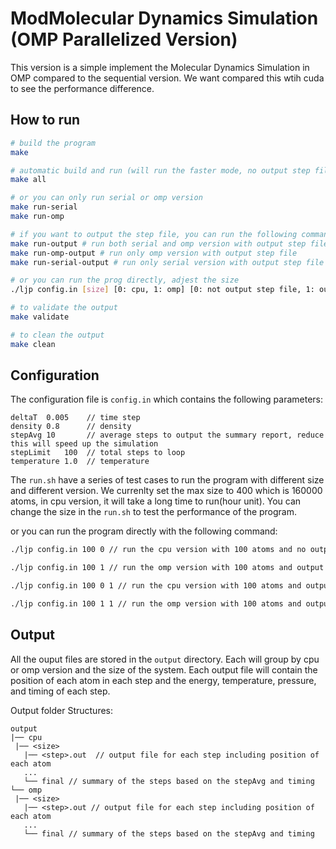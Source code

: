 # ModMolecular Dynamics Simulation (OMP Parallelized Version)

This version is a simple implement the Molecular Dynamics Simulation in OMP compared to the sequential version.
We want compared this wtih cuda to see the performance difference.

## How to run

```bash
# build the program
make

# automatic build and run (will run the faster mode, no output step file)
make all

# or you can only run serial or omp version
make run-serial
make run-omp

# if you want to output the step file, you can run the following command to run both serial and omp version
make run-output # run both serial and omp version with output step file
make run-omp-output # run only omp version with output step file
make run-serial-output # run only serial version with output step file

# or you can run the prog directly, adjest the size
./ljp config.in [size] [0: cpu, 1: omp] [0: not output step file, 1: output (optional)]

# to validate the output
make validate

# to clean the output
make clean
```

## Configuration

The configuration file is `config.in` which contains the following parameters:

```
deltaT  0.005    // time step
density	0.8      // density
stepAvg 10       // average steps to output the summary report, reduce this will speed up the simulation
stepLimit   100  // total steps to loop
temperature 1.0  // temperature
```

The `run.sh` have a series of test cases to run the program with different size and different version.
We currenlty set the max size to 400 which is 160000 atoms, in cpu version, it will take a long time to run(hour unit).
You can change the size in the `run.sh` to test the performance of the program.

or you can run the program directly with the following command:

```bash
./ljp config.in 100 0 // run the cpu version with 100 atoms and no output step file

./ljp config.in 100 1 // run the omp version with 100 atoms and output step file

./ljp config.in 100 0 1 // run the cpu version with 100 atoms and output step file

./ljp config.in 100 1 1 // run the omp version with 100 atoms and output step file
```

## Output

All the ouput files are stored in the `output` directory. Each will group by cpu or omp version and the size of the system.
Each output file will contain the position of each atom in each step and the energy, temperature, pressure, and timing of each step.

Output folder Structures:
```
output
|── cpu
 |── <size>
   |── <step>.out  // output file for each step including position of each atom
   ...
   └── final // summary of the steps based on the stepAvg and timing
└── omp
 |── <size>
   |── <step>.out // output file for each step including position of each atom
   ...
   └── final // summary of the steps based on the stepAvg and timing
```